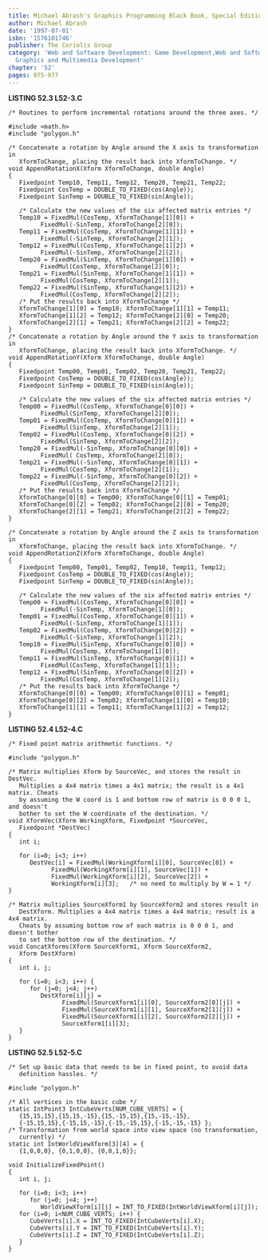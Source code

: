 ```yaml
---
title: Michael Abrash's Graphics Programming Black Book, Special Edition
author: Michael Abrash
date: '1997-07-01'
isbn: '1576101746'
publisher: The Coriolis Group
category: 'Web and Software Development: Game Development,Web and Software Development:
  Graphics and Multimedia Development'
chapter: '52'
pages: 975-977
---
```


**LISTING 52.3 L52-3.C**

    /* Routines to perform incremental rotations around the three axes. */

    #include <math.h>
    #include "polygon.h"

    /* Concatenate a rotation by Angle around the X axis to transformation in
       XformToChange, placing the result back into XformToChange. */
    void AppendRotationX(Xform XformToChange, double Angle)
    {
       Fixedpoint Temp10, Temp11, Temp12, Temp20, Temp21, Temp22;
       Fixedpoint CosTemp = DOUBLE_TO_FIXED(cos(Angle));
       Fixedpoint SinTemp = DOUBLE_TO_FIXED(sin(Angle));

       /* Calculate the new values of the six affected matrix entries */
       Temp10 = FixedMul(CosTemp, XformToChange[1][0]) +
             FixedMul(-SinTemp, XformToChange[2][0]);
       Temp11 = FixedMul(CosTemp, XformToChange[1][1]) +
             FixedMul(-SinTemp, XformToChange[2][1]);
       Temp12 = FixedMul(CosTemp, XformToChange[1][2]) +
             FixedMul(-SinTemp, XformToChange[2][2]);
       Temp20 = FixedMul(SinTemp, XformToChange[1][0]) +
             FixedMul(CosTemp, XformToChange[2][0]);
       Temp21 = FixedMul(SinTemp, XformToChange[1][1]) +
             FixedMul(CosTemp, XformToChange[2][1]);
       Temp22 = FixedMul(SinTemp, XformToChange[1][2]) +
             FixedMul(CosTemp, XformToChange[2][2]);
       /* Put the results back into XformToChange */
       XformToChange[1][0] = Temp10; XformToChange[1][1] = Temp11;
       XformToChange[1][2] = Temp12; XformToChange[2][0] = Temp20;
       XformToChange[2][1] = Temp21; XformToChange[2][2] = Temp22;
    }
    /* Concatenate a rotation by Angle around the Y axis to transformation in
       XformToChange, placing the result back into XformToChange. */
    void AppendRotationY(Xform XformToChange, double Angle)
    {
       Fixedpoint Temp00, Temp01, Temp02, Temp20, Temp21, Temp22;
       Fixedpoint CosTemp = DOUBLE_TO_FIXED(cos(Angle));
       Fixedpoint SinTemp = DOUBLE_TO_FIXED(sin(Angle));

       /* Calculate the new values of the six affected matrix entries */
       Temp00 = FixedMul(CosTemp, XformToChange[0][0]) +
             FixedMul(SinTemp, XformToChange[2][0]);
       Temp01 = FixedMul(CosTemp, XformToChange[0][1]) +
             FixedMul(SinTemp, XformToChange[2][1]);
       Temp02 = FixedMul(CosTemp, XformToChange[0][2]) +
             FixedMul(SinTemp, XformToChange[2][2]);
       Temp20 = FixedMul(-SinTemp, XformToChange[0][0]) +
             FixedMul( CosTemp, XformToChange[2][0]);
       Temp21 = FixedMul(-SinTemp, XformToChange[0][1]) +
             FixedMul(CosTemp, XformToChange[2][1]);
       Temp22 = FixedMul(-SinTemp, XformToChange[0][2]) +
             FixedMul(CosTemp, XformToChange[2][2]);
       /* Put the results back into XformToChange */
       XformToChange[0][0] = Temp00; XformToChange[0][1] = Temp01;
       XformToChange[0][2] = Temp02; XformToChange[2][0] = Temp20;
       XformToChange[2][1] = Temp21; XformToChange[2][2] = Temp22;
    }

    /* Concatenate a rotation by Angle around the Z axis to transformation in
       XformToChange, placing the result back into XformToChange. */
    void AppendRotationZ(Xform XformToChange, double Angle)
    {
       Fixedpoint Temp00, Temp01, Temp02, Temp10, Temp11, Temp12;
       Fixedpoint CosTemp = DOUBLE_TO_FIXED(cos(Angle));
       Fixedpoint SinTemp = DOUBLE_TO_FIXED(sin(Angle));

       /* Calculate the new values of the six affected matrix entries */
       Temp00 = FixedMul(CosTemp, XformToChange[0][0]) +
             FixedMul(-SinTemp, XformToChange[1][0]);
       Temp01 = FixedMul(CosTemp, XformToChange[0][1]) +
             FixedMul(-SinTemp, XformToChange[1][1]);
       Temp02 = FixedMul(CosTemp, XformToChange[0][2]) +
             FixedMul(-SinTemp, XformToChange[1][2]);
       Temp10 = FixedMul(SinTemp, XformToChange[0][0]) +
             FixedMul(CosTemp, XformToChange[1][0]);
       Temp11 = FixedMul(SinTemp, XformToChange[0][1]) +
             FixedMul(CosTemp, XformToChange[1][1]);
       Temp12 = FixedMul(SinTemp, XformToChange[0][2]) +
             FixedMul(CosTemp, XformToChange[1][2]);
       /* Put the results back into XformToChange */
       XformToChange[0][0] = Temp00; XformToChange[0][1] = Temp01;
       XformToChange[0][2] = Temp02; XformToChange[1][0] = Temp10;
       XformToChange[1][1] = Temp11; XformToChange[1][2] = Temp12;
    }

**LISTING 52.4 L52-4.C**

    /* Fixed point matrix arithmetic functions. */

    #include "polygon.h"

    /* Matrix multiplies Xform by SourceVec, and stores the result in DestVec.
       Multiplies a 4x4 matrix times a 4x1 matrix; the result is a 4x1 matrix. Cheats
       by assuming the W coord is 1 and bottom row of matrix is 0 0 0 1, and doesn't
       bother to set the W coordinate of the destination. */
    void XformVec(Xform WorkingXform, Fixedpoint *SourceVec,
       Fixedpoint *DestVec)
    {
       int i;

       for (i=0; i<3; i++)
          DestVec[i] = FixedMul(WorkingXform[i][0], SourceVec[0]) +
                FixedMul(WorkingXform[i][1], SourceVec[1]) +
                FixedMul(WorkingXform[i][2], SourceVec[2]) +
                WorkingXform[i][3];   /* no need to multiply by W = 1 */
    }

    /* Matrix multiplies SourceXform1 by SourceXform2 and stores result in
       DestXform. Multiplies a 4x4 matrix times a 4x4 matrix; result is a 4x4 matrix.
       Cheats by assuming bottom row of each matrix is 0 0 0 1, and doesn't bother
       to set the bottom row of the destination. */
    void ConcatXforms(Xform SourceXform1, Xform SourceXform2,
       Xform DestXform)
    {
       int i, j;

       for (i=0; i<3; i++) {
          for (j=0; j<4; j++)
             DestXform[i][j] =
                   FixedMul(SourceXform1[i][0], SourceXform2[0][j]) +
                   FixedMul(SourceXform1[i][1], SourceXform2[1][j]) +
                   FixedMul(SourceXform1[i][2], SourceXform2[2][j]) +
                   SourceXform1[i][3];
       }
    }

**LISTING 52.5 L52-5.C**

    /* Set up basic data that needs to be in fixed point, to avoid data
       definition hassles. */

    #include "polygon.h"

    /* All vertices in the basic cube */
    static IntPoint3 IntCubeVerts[NUM_CUBE_VERTS] = {
       {15,15,15},{15,15,-15},{15,-15,15},{15,-15,-15},
       {-15,15,15},{-15,15,-15},{-15,-15,15},{-15,-15,-15} };
    /* Transformation from world space into view space (no transformation,
       currently) */
    static int IntWorldViewXform[3][4] = {
       {1,0,0,0}, {0,1,0,0}, {0,0,1,0}};

    void InitializeFixedPoint()
    {
       int i, j;

       for (i=0; i<3; i++)
          for (j=0; j<4; j++)
             WorldViewXform[i][j] = INT_TO_FIXED(IntWorldViewXform[i][j]);
       for (i=0; i<NUM_CUBE_VERTS; i++) {
          CubeVerts[i].X = INT_TO_FIXED(IntCubeVerts[i].X);
          CubeVerts[i].Y = INT_TO_FIXED(IntCubeVerts[i].Y);
          CubeVerts[i].Z = INT_TO_FIXED(IntCubeVerts[i].Z);
       }
    }
